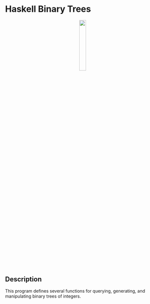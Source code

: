 # Haskell Binary Trees
<p align="center"><img width=20.5% src="https://upload.wikimedia.org/wikipedia/en/thumb/0/07/Oregon_State_College_of_Engineering_Logo.jpg/220px-Oregon_State_College_of_Engineering_Logo.jpg"></p>


## Description
This program defines several functions for querying, generating, and manipulating binary trees of integers.
